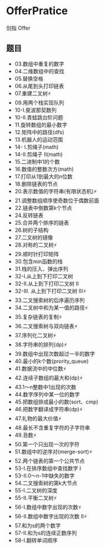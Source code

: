 # OfferPratice
剑指 Offer

## 题目
- 03.数组中重复的数字
- 04.二维数组中的查找
- 05.替换空格  
- 06.从尾到头打印链表
- 07.重建二叉树⚡
- 09.用两个栈实现队列
- 10-I.斐波那契数列
- 10-II.青蛙跳台阶问题
- 11.旋转数组的最小数字
- 12.矩阵中的路径(dfs)
- 13.机器人的运动范围
- 14- I.剪绳子(math)
- 14-II.剪绳子 II(math)
- 15.二进制中1的个数
- 16.数值的整数次方(math)
- 17.打印从1到最大的n位数
- 18.删除链表的节点
- 20.表示数值的字符串(有限状态机)⚡
- 21.调整数组顺序使奇数位于偶数前面
- 22.链表中倒数第k个节点
- 24.反转链表
- 25.合并两个排序的链表
- 26.树的子结构
- 27.二叉树的镜像
- 28.对称的二叉树⚡
- 29.顺时针打印矩阵
- 30.包含min函数的栈
- 31.栈的压入、弹出序列
- 32-I.从上到下打印二叉树
- 32-II.从上到下打印二叉树 II
- 32-III. 从上到下打印二叉树 III⚡
- 33.二叉搜索树的后序遍历序列
- 34.二叉树中和为某一值的路径⚡
- 35.复杂链表的复制⚡
- 36.二叉搜索树与双向链表⚡
- 37.序列化二叉树⚡
- 38.字符串的排列(dp)⚡
- 39.数组中出现次数超过一半的数字
- 40.最小的k个数(prority_queue)
- 41.数据流中的中位数⚡
- 42.连续子数组的最大和(dp)⚡
- 43.1～n整数中1出现的次数
- 44.数字序列中某一位的数字
- 45.把数组排成最小的数(sort、cmp)
- 46.把数字翻译成字符串(dp)⚡
- 47.礼物的最大价值⚡
- 48.最长不含重复字符的子字符串
- 49.丑数⚡
- 50.第一个只出现一次的字符
- 51.数组中的逆序对(merge-sort)⚡
- 52.两个链表的第一个公共节点
- 53-I.在排序数组中查找数字 I
- 53-II.0～n-1中缺失的数字
- 54.二叉搜索树的第k大节点
- 55-I.二叉树的深度
- 55-II.平衡二叉树⚡
- 56-I.数组中数字出现的次数⚡
- 56-II.数组中数字出现的次数 II⚡
- 57.和为s的两个数字
- 57-II.和为s的连续正数序列
- 58-I.翻转单词顺序